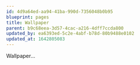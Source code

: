 ```yaml
---
id: 4d9a64ed-aa94-41ba-990d-7356048b0b95
blueprint: pages
title: Wallpaper
parent: b9c68eea-3d57-4cac-a216-4dff7ccda800
updated_by: ea6393ed-5c2e-4abf-b78d-80b9488e0102
updated_at: 1642805083
---
```

Wallpaper...